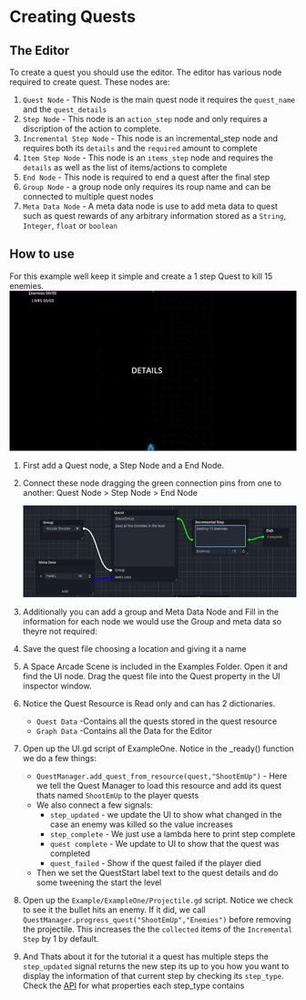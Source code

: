 # Creating Quests

## The Editor

To create a quest you should use the editor. The editor has various node required to create quest. These nodes are:
1. `Quest Node` - This Node is the main quest node it requires the `quest_name` and the `quest_details`
2. `Step Node` - This node is an `action_step` node and only requires a discription of the action to complete.
3. `Incremental Step Node` - This node is an incremental_step node and requires both its `details` and the `required` amount to complete
4. `Item Step Node` - This node is an `items_step` node and requires the `details` as well as the list of items/actions to complete
5. `End Node` - This node is required to end a quest after the final step
6. `Group Node` - a group node only requires its roup name and can be connected to multiple quest nodes
7. `Meta Data Node` - A meta data node is use to add meta data to quest such as quest rewards of any arbitrary information stored as a `String`, `Integer`, `float` or `boolean`

## How to use

For this example well keep it simple and create a 1 step Quest to kill 15 enemies.
![Arcade Shooter](arcade_shooter.png)
1. First add a Quest node, a Step Node and a End Node.
2. Connect these node dragging the green connection pins from one to another: Quest Node > Step Node > End Node

    ![Example Editor Quest](example_editor_quest.jpg)
3. Additionally you can add a group and Meta Data Node and Fill in the information for each node we would use the Group and meta data so theyre not required:
4. Save the quest file choosing a location and giving it a name
5. A Space Arcade Scene is included in the Examples Folder. Open it and find the UI node. Drag the quest file into the Quest property in the UI inspector window.
6. Notice the Quest Resource is Read only and can has 2 dictionaries.
   - `Quest Data` -Contains all the quests stored in the quest resource
   - `Graph Data` -Contains all the Data for the Editor
7. Open up the UI.gd script of ExampleOne. Notice in the _ready() function we do a few things:
    - `QuestManager.add_quest_from_resource(quest,"ShootEmUp")` - Here we tell the Quest Manager to load this resource and add its quest thats named `ShootEmUp` to the player quests
    - We also connect a few signals:
        - `step_updated` - we update the UI to show what changed in the case an enemy was killed so the value increases
        - `step_complete` - We just use a lambda here to print step complete
        - `quest complete` - We update to UI to show that the quest was completed
        - `quest_failed` - Show if the quest failed if the player died
    - Then we set the QuestStart label text to the quest details and do some tweening the start the level
8. Open up the `Example/ExampleOne/Projectile.gd` script. Notice we check to see it the bullet hits an enemy. If it did, we call `QuestManager.progress_quest("ShootEmUp","Enemies")` before removing the projectile. This increases the the `collected` items of the `Incremental Step` by 1 by default.
9.  And Thats about it for the tutorial it a quest has multiple steps the `step_updated` signal returns the new step its up to you how you want to display the information of that current step by checking its `step_type`. Check the [API](Quest_Manager_API.md) for what properties each step_type contains 
